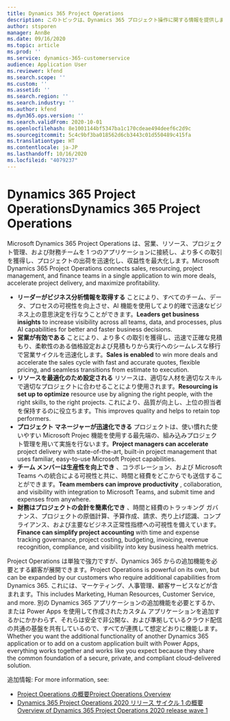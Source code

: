 ```yaml
---
title: Dynamics 365 Project Operations
description: このトピックは、Dynamics 365 プロジェクト操作に関する情報を提供します。
author: stsporen
manager: AnnBe
ms.date: 09/16/2020
ms.topic: article
ms.prod: ''
ms.service: dynamics-365-customerservice
audience: Application User
ms.reviewer: kfend
ms.search.scope: ''
ms.custom: ''
ms.assetid: ''
ms.search.region: ''
ms.search.industry: ''
ms.author: kfend
ms.dyn365.ops.version: ''
ms.search.validFrom: 2020-10-01
ms.openlocfilehash: 8e1001144bf5347ba1c170cdeae494deef6c2d9c
ms.sourcegitcommit: 5c4c9bf3ba018562d6cb3443c01d550489c415fa
ms.translationtype: HT
ms.contentlocale: ja-JP
ms.lasthandoff: 10/16/2020
ms.locfileid: "4079237"
---
```

# <a name="dynamics-365-project-operations"></a><span data-ttu-id="f5b25-103">Dynamics 365 Project Operations</span><span class="sxs-lookup"><span data-stu-id="f5b25-103">Dynamics 365 Project Operations</span></span>

<span data-ttu-id="f5b25-104">Microsoft Dynamics 365 Project Operations は、営業、リソース、プロジェクト管理、および財務チームを 1 つのアプリケーションに接続し、より多くの取引を獲得し、プロジェクトの出荷を迅速化し、収益性を最大化します。</span><span class="sxs-lookup"><span data-stu-id="f5b25-104">Microsoft Dynamics 365 Project Operations connects sales, resourcing, project management, and finance teams in a single application to win more deals, accelerate project delivery, and maximize profitability.</span></span>

-   <span data-ttu-id="f5b25-105">**リーダーがビジネス分析情報を取得する** ことにより、すべてのチーム、データ、プロセスの可視性を向上させ、AI 機能を使用してより的確で迅速なビジネス上の意思決定を行なうことができます。</span><span class="sxs-lookup"><span data-stu-id="f5b25-105">**Leaders get business insights** to increase visibility across all teams, data, and processes, plus AI capabilities for better and faster business decisions.</span></span>
-   <span data-ttu-id="f5b25-106">**営業が有効である** ことにより、より多くの取引を獲得し、迅速で正確な見積もり、柔軟性のある価格設定および見積もりから実行へのシームレスな移行で営業サイクルを迅速化します。</span><span class="sxs-lookup"><span data-stu-id="f5b25-106">**Sales is enabled** to win more deals and accelerate the sales cycle with fast and accurate quotes, flexible pricing, and seamless transitions from estimate to execution.</span></span>
-   <span data-ttu-id="f5b25-107">**リソースを最適化のため設定される** リソースは、適切な人材を適切なスキルで適切なプロジェクトに合わせることにより使用されます。</span><span class="sxs-lookup"><span data-stu-id="f5b25-107">**Resourcing is set up to optimize** resource use by aligning the right people, with the right skills, to the right projects.</span></span> <span data-ttu-id="f5b25-108">これにより、品質が向上し、上位の担当者を保持するのに役立ちます。</span><span class="sxs-lookup"><span data-stu-id="f5b25-108">This improves quality and helps to retain top performers.</span></span>
-   <span data-ttu-id="f5b25-109">**プロジェクト マネージャーが迅速化できる** プロジェクトは、使い慣れた使いやすい Microsoft Projec 機能を使用する最先端の、組み込みプロジェクト管理を用いて実施を行ないます。</span><span class="sxs-lookup"><span data-stu-id="f5b25-109">**Project managers can accelerate** project delivery with state-of-the-art, built-in project management that uses familiar, easy-to-use Microsoft Project capabilities.</span></span>
-   <span data-ttu-id="f5b25-110">**チーム メンバーは生産性を向上でき** 、コラボレーション、および Microsoft Teams への統合による可視性と共に、時間と経費をどこからでも送信することができます。</span><span class="sxs-lookup"><span data-stu-id="f5b25-110">**Team members can improve productivity** , collaboration, and visibility with integration to Microsoft Teams, and submit time and expenses from anywhere.</span></span>
-   <span data-ttu-id="f5b25-111">**財務はプロジェクトの会計を簡素化でき** 、時間と経費のトラッキング ガバナンス、プロジェクトの原価計算、予算作成、請求、売り上げ認識、コンプライアンス、および主要なビジネス正常性指標への可視性を備えています。</span><span class="sxs-lookup"><span data-stu-id="f5b25-111">**Finance can simplify project accounting** with time and expense tracking governance, project costing, budgeting, invoicing, revenue recognition, compliance, and visibility into key business health metrics.</span></span>

<span data-ttu-id="f5b25-112">Project Operations は単独で強力ですが、Dynamics 365 からの追加機能を必要とする顧客が展開できます。</span><span class="sxs-lookup"><span data-stu-id="f5b25-112">Project Operations is powerful on its own, but can be expanded by our customers who require additional capabilities from Dynamics 365.</span></span> <span data-ttu-id="f5b25-113">これには、マーケティング、人事管理、顧客サービスなどが含まれます。</span><span class="sxs-lookup"><span data-stu-id="f5b25-113">This includes Marketing, Human Resources, Customer Service, and more.</span></span> <span data-ttu-id="f5b25-114">別の Dynamics 365 アプリケーションの追加機能を必要とするか、または Power Apps を使用して作成されたカスタム アプリケーションを追加するかにかかわらず、それらは安全で非公開な、および準拠しているクラウド配信の共通の基盤を共有しているので、すべてが連携して想定どおりに機能します。</span><span class="sxs-lookup"><span data-stu-id="f5b25-114">Whether you want the additional functionality of another Dynamics 365 application or to add on a custom application built with Power Apps, everything works together and works like you expect because they share the common foundation of a secure, private, and compliant cloud-delivered solution.</span></span>

<span data-ttu-id="f5b25-115">追加情報: </span><span class="sxs-lookup"><span data-stu-id="f5b25-115">For more information, see:</span></span>

- [<span data-ttu-id="f5b25-116">Project Operations の概要</span><span class="sxs-lookup"><span data-stu-id="f5b25-116">Project Operations Overview</span></span>](https://dynamics.microsoft.com/en-us/project-operations/overview/)
- [<span data-ttu-id="f5b25-117">Dynamics 365 Project Operations 2020 リリース サイクル 1 の概要</span><span class="sxs-lookup"><span data-stu-id="f5b25-117">Overview of Dynamics 365 Project Operations 2020 release wave 1</span></span>](https://docs.microsoft.com/dynamics365-release-plan/2020wave1/dynamics365-project-operations/)

